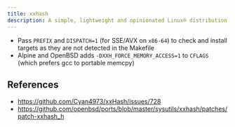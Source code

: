 ```yaml
---
title: xxhash
description: A simple, lightweight and opinionated Linux® distribution based on musl libc and toybox
---
```


- Pass `PREFIX` and `DISPATCH=1` (for SSE/AVX on `x86-64`) to check and install targets as they are not detected in the Makefile
- Alpine and OpenBSD adds `-DXXH_FORCE_MEMORY_ACCESS=1` to `CFLAGS` (which prefers gcc to portable memcpy)

## References
- https://github.com/Cyan4973/xxHash/issues/728
- https://github.com/openbsd/ports/blob/master/sysutils/xxhash/patches/patch-xxhash_h
